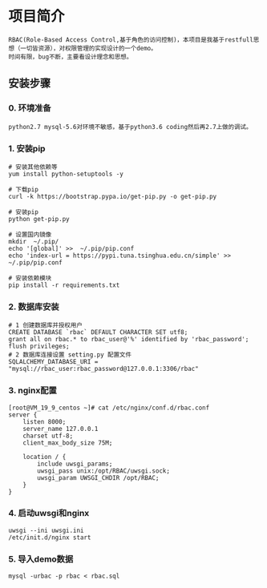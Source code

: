 # 项目简介
    
    RBAC(Role-Based Access Control,基于角色的访问控制)，本项目是我基于restfull思想（一切皆资源），对权限管理的实现设计的一个demo。
    时间有限，bug不断，主要看设计理念和思想。

## 安装步骤

### 0. 环境准备
    python2.7 mysql-5.6对环境不敏感，基于python3.6 coding然后再2.7上做的调试。

### 1. 安装pip
```shell
# 安装其他依赖等
yum install python-setuptools -y

# 下载pip
curl -k https://bootstrap.pypa.io/get-pip.py -o get-pip.py

# 安装pip
python get-pip.py

# 设置国内镜像
mkdir  ~/.pip/
echo '[global]' >>  ~/.pip/pip.conf
echo 'index-url = https://pypi.tuna.tsinghua.edu.cn/simple' >>  ~/.pip/pip.conf

# 安装依赖模块
pip install -r requirements.txt
```

### 2. 数据库安装

```shell
# 1 创建数据库并授权用户
CREATE DATABASE `rbac` DEFAULT CHARACTER SET utf8;
grant all on rbac.* to rbac_user@'%' identified by 'rbac_password';
flush privileges;
# 2 数据库连接设置 setting.py 配置文件
SQLALCHEMY_DATABASE_URI = "mysql://rbac_user:rbac_password@127.0.0.1:3306/rbac"
```

### 3. nginx配置
```shell
[root@VM_19_9_centos ~]# cat /etc/nginx/conf.d/rbac.conf 
server {
    listen 8000;
    server_name 127.0.0.1
    charset utf-8;
    client_max_body_size 75M;

    location / {
        include uwsgi_params;
        uwsgi_pass unix:/opt/RBAC/uwsgi.sock;
        uwsgi_param UWSGI_CHDIR /opt/RBAC;
    }
}
```

### 4. 启动uwsgi和nginx

```shell
uwsgi --ini uwsgi.ini
/etc/init.d/nginx start
```

### 5. 导入demo数据
```shell
mysql -urbac -p rbac < rbac.sql

```
